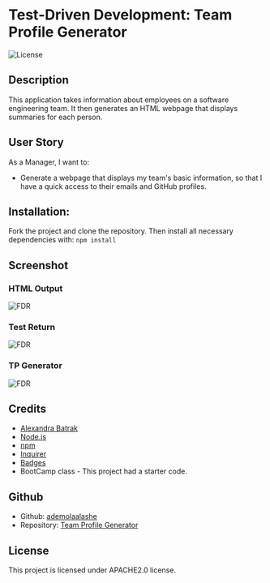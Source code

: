 # Test-Driven Development: Team Profile Generator

 ![License](https://img.shields.io/badge/license-APACHE2.0-blue.svg)

## Description 

This application takes information about employees on a software engineering team. It then generates an HTML webpage that displays summaries for each person.

## User Story

As a Manager, I want to:
- Generate a webpage that displays my team's basic information, so that I have a quick access to their emails and GitHub profiles.

## Installation:

  Fork the project and clone the repository. Then install all necessary dependencies with:
  ```npm install```

## Screenshot
 
### HTML Output
![FDR](https://github.com/ademolaalashe/teamprofile-generator/blob/main/images/html-output.png)

### Test Return
![FDR](https://github.com/ademolaalashe/teamprofile-generator/blob/main/images/testrun.png)

### TP Generator
![FDR](https://github.com/ademolaalashe/teamprofile-generator/blob/main/images/tp-generator1.png)

## Credits

- [Alexandra Batrak](https://github.com/alexandrabatrak/)
- [Node.js](https://nodejs.org/en/)
- [npm](https://www.npmjs.com/)
- [Inquirer](https://www.npmjs.com/package/inquirer)
- [Badges](shields.io)
- BootCamp class - This project had a starter code.


## Github
- Github: [ademolaalashe](https://github.com/ademolaalashe)
- Repository: [Team Profile Generator](https://github.com/ademolaalashe/teamprofile-generator)

 ## License
  This project is licensed under APACHE2.0 license.

